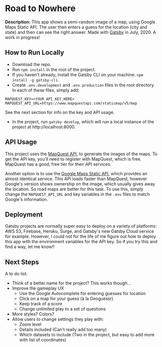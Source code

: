 # Road to Nowhere #

**Description:** This app shows a semi-random image of a map, using Google Maps Static API. The user then enters a guess for the location (city and state) and then can see the right answer. Made with [Gatsby](http://gatsbyjs.org) in July, 2020. A work in progress!

## How to Run Locally ##

* Download the repo.
* Run `npm install` in the root of the project.
* If you haven't already, install the Gatsby CLI on your machine. `npm install -g gatsby-cli`.
* Create `.env.development` and `.env.production` files in the root directory. In each of these files, simply add:
```
MAPQUEST_KEY=<YOUR_API_KEY_HERE>
MAPQUEST_API_URL=https://www.mapquestapi.com/staticmap/v5/map
```
See the next section for info on the key and API usage.
* In the project, run `gatsby develop`, which will run a local instance of the project at http://localhost:8000.

## API Usage ##

This project uses the [MapQuest API](https://developer.mapquest.com/documentation/static-map-api/v5/), to generate the images of the maps. To get the API key, you'll need to register with MapQuest, which is free. MapQuest has a good, free tier for their API services.

Another option is to use the [Google Maps Static API](https://developers.google.com/maps/documentation/maps-static/intro), which provides an almost identical service. This API loads faster than MapQuest, however Google's version shows ownership on the image, which usually gives away the location. So road maps are better for this task. To use this, simply change the `MAPQUEST_API_URL` and key variables in the `.env` files to match Google's information.

## Deployment ##

Gatsby projects are normally super easy to deploy on a variety of platforms: AWS S3, Firebase, Heroku, Surge, and Gatsby's new Gatsby Cloud service for example. However, I could not for the life of me figure out how to deploy this app with the environment variables for the API key. So if you try this and find a way, let me know!!

## Next Steps ##

A to do list:
- Think of a better name for the project? This works though...
- Improve the gameplay UX
  - Use the Google Autocomplete for entering guesses for location
  - Click on a map for your guess (à la Geoguessr)
  - Keep track of a score
  - Change unlimited play to a set of questions
- More styles? Colors?
- Allow users to change settings they play with:
  - Zoom level
  - Details included (Can't really add too many)
  - Which datasets to include (Two in the project, but easy to add more with list of coordinates)
